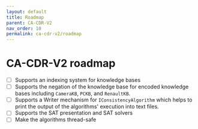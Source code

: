 ```yaml
---
layout: default
title: Roadmap
parent: CA-CDR-V2
nav_order: 10
permalink: ca-cdr-v2/roadmap
---
```


# CA-CDR-V2 roadmap
<!-- {: .d-inline-block } -->

<!-- coming soon -->
<!-- {: .label .label-yellow } -->

- [ ] Supports an indexing system for knowledge bases
- [ ] Supports the negation of the knowledge base for encoded knowledge bases including `CameraKB`, `PCKB`, and `RenaultKB`.
- [ ] Supports a Writer mechanism for `IConsistencyAlgorithm` which helps to print the output of the algorithms' execution into text files.
- [ ] Supports the SAT presentation and SAT solvers
- [ ] Make the algorithms thread-safe